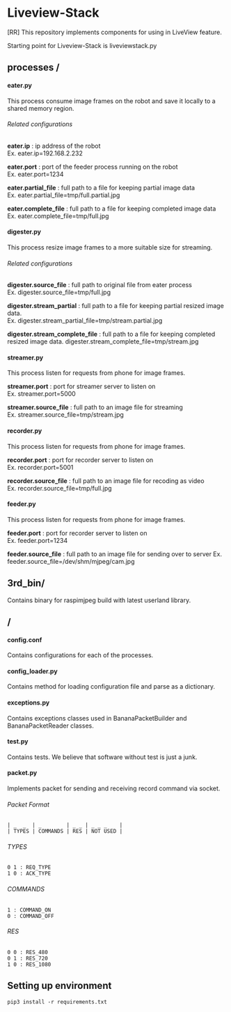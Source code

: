 # Liveview-Stack
[RR] This repository implements components for using in LiveView feature.

Starting point for Liveview-Stack is liveviewstack.py

## processes /

#### eater.py
This process consume image frames on the robot and save it locally to a shared memory region. 

###### Related configurations

**eater.ip** : ip address of the robot  
Ex. eater.ip=192.168.2.232  

**eater.port** : port of the feeder process running on the robot  
Ex. eater.port=1234  

**eater.partial_file** : full path to a file for keeping partial image data  
Ex. eater.partial_file=tmp/full.partial.jpg  

**eater.complete_file**  : full path to a file for keeping completed image data  
Ex. eater.complete_file=tmp/full.jpg  

#### digester.py
This process resize image frames to a more suitable size for streaming.

###### Related configurations

**digester.source_file** : full path to original file from eater process  
Ex. digester.source_file=tmp/full.jpg  

**digester.stream_partial** : full path to a file for keeping partial resized image data.  
Ex. digester.stream_partial_file=tmp/stream.partial.jpg  

**digester.stream_complete_file** : full path to a file for keeping completed resized image data.
digester.stream_complete_file=tmp/stream.jpg

#### streamer.py
This process listen for requests from phone for image frames.  

**streamer.port** : port for streamer server to listen on  
Ex. streamer.port=5000  

**streamer.source_file** : full path to an image file for streaming  
Ex. streamer.source_file=tmp/stream.jpg  

#### recorder.py
This process listen for requests from phone for image frames.  

**recorder.port** : port for recorder server to listen on  
Ex. recorder.port=5001  

**recorder.source_file** : full path to an image file for recoding as video  
Ex. recorder.source_file=tmp/full.jpg  

#### feeder.py
This process listen for requests from phone for image frames.  

**feeder.port** : port for recorder server to listen on  
Ex. feeder.port=1234  

**feeder.source_file** : full path to an image file for sending over to server
Ex. feeder.source_file=/dev/shm/mjpeg/cam.jpg

## 3rd_bin/

Contains binary for raspimjpeg build with latest userland library.  

## /

#### config.conf

Contains configurations for each of the processes.

#### config_loader.py

Contains method for loading configuration file and parse as a dictionary.

#### exceptions.py

Contains exceptions classes used in BananaPacketBuilder and BananaPacketReader classes.

#### test.py

Contains tests. We believe that software without test is just a junk.

#### packet.py

Implements packet for sending and receiving record command via socket.

###### Packet Format

```
| _  _  | _        | _ _ | _ _ _    |
| TYPES | COMMANDS | RES | NOT USED |
```
###### TYPES
```
0 1 : REQ_TYPE  
1 0 : ACK_TYPE  
```

###### COMMANDS
```
1 : COMMAND_ON  
0 : COMMAND_OFF  
```

###### RES
```
0 0 : RES_480  
0 1 : RES_720  
1 0 : RES_1080  
```

## Setting up environment

```
pip3 install -r requirements.txt
```
